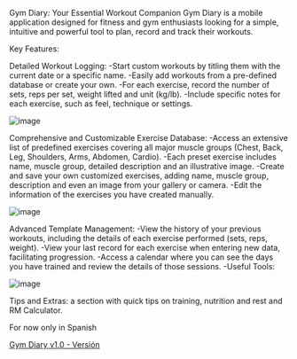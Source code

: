Gym Diary: Your Essential Workout Companion
Gym Diary is a mobile application designed for fitness and gym enthusiasts looking for a simple, intuitive and powerful tool to plan, record and track their workouts.

Key Features:

Detailed Workout Logging:
-Start custom workouts by titling them with the current date or a specific name.
-Easily add workouts from a pre-defined database or create your own.
-For each exercise, record the number of sets, reps per set, weight lifted and unit (kg/lb).
-Include specific notes for each exercise, such as feel, technique or settings.

![image](https://github.com/user-attachments/assets/472a2e91-8cac-4904-bb87-8d1932422beb)


Comprehensive and Customizable Exercise Database:
-Access an extensive list of predefined exercises covering all major muscle groups (Chest, Back, Leg, Shoulders, Arms, Abdomen, Cardio).
-Each preset exercise includes name, muscle group, detailed description and an illustrative image.
-Create and save your own customized exercises, adding name, muscle group, description and even an image from your gallery or camera.
-Edit the information of the exercises you have created manually.

![image](https://github.com/user-attachments/assets/8f72e737-ac69-4301-8ad9-c3f92c95c2ea)


Advanced Template Management:
-View the history of your previous workouts, including the details of each exercise performed (sets, reps, weight).
-View your last record for each exercise when entering new data, facilitating progression.
-Access a calendar where you can see the days you have trained and review the details of those sessions.
-Useful Tools:

![image](https://github.com/user-attachments/assets/ff9a700c-d072-4752-bc0d-411e20a0cd55)

Tips and Extras: a section with quick tips on training, nutrition and rest and RM Calculator.

For now only in Spanish


[Gym Diary v1.0 - Versión]([https://drive.usercontent.google.com/download?id=12VpTGsRILfuEtV5lNte7m9XGSZWwLPoW&export=download&authuser=0](https://github.com/Cristofer3097/GymTrainingDiary/blob/master/GymTrainingDiary.apk))

  
